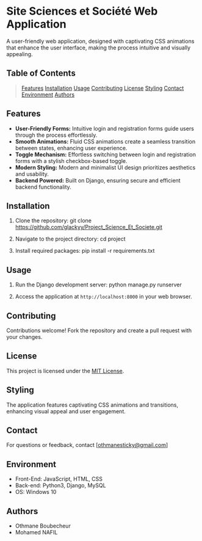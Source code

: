 <!-- Project Title -->
# Site Sciences et Société Web Application

<!-- Project Description -->
A user-friendly web application, designed with captivating CSS animations that enhance the user interface, making the process intuitive and visually appealing.

<!-- Table of Contents -->
## Table of Contents
> [Features](#features)
> [Installation](#installation)
> [Usage](#usage)
> [Contributing](#contributing)
> [License](#license)
> [Styling](#styling)
> [Contact](#contact)
> [Environment](#environment)
> [Authors](#authors)

<!-- Features -->
## Features
- **User-Friendly Forms:** Intuitive login and registration forms guide users through the process effortlessly.
- **Smooth Animations:** Fluid CSS animations create a seamless transition between states, enhancing user experience.
- **Toggle Mechanism:** Effortless switching between login and registration forms with a stylish checkbox-based toggle.
- **Modern Styling:** Modern and minimalist UI design prioritizes aesthetics and usability.
- **Backend Powered:** Built on Django, ensuring secure and efficient backend functionality.


<!-- Installation -->
## Installation
1. Clone the repository:
git clone https://github.com/glackyy/Project_Science_Et_Societe.git

2. Navigate to the project directory:
cd project

3. Install required packages:
pip install -r requirements.txt

<!-- Usage -->
## Usage
1. Run the Django development server:
python manage.py runserver

2. Access the application at `http://localhost:8000` in your web browser.

<!-- Contributing -->
## Contributing
Contributions welcome! Fork the repository and create a pull request with your changes.

<!-- License -->
## License
This project is licensed under the [MIT License](LICENSE).

<!-- Styling -->
## Styling
The application features captivating CSS animations and transitions, enhancing visual appeal and user engagement.

<!-- Contact -->
## Contact
For questions or feedback, contact [othmanesticky@gmail.com]

<!-- Environment -->
## Environment
* Front-End: JavaScript, HTML, CSS
* Back-end: Python3, Django, MySQL
* OS: Windows 10

<!-- Authors -->
## Authors
* Othmane Boubecheur
* Mohamed NAFIL
